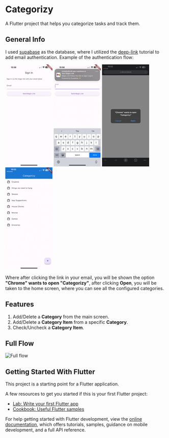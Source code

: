 # Categorizy

A Flutter project that helps you categorize tasks and track them.

## General Info

I used [supabase](https://supabase.com/) as the database, where I utilized the [deep-link](https://supabase.com/docs/guides/getting-started/tutorials/with-flutter?database-method=sql#setup-deep-links) tutorial to add email authentication.
Example of the authentication flow:

![first](docs/1_small.jpeg) ![second](docs/2_small.jpeg) ![third](docs/3_small.jpeg) ![fourth](docs/4_small.jpeg)

Where after clicking the link in your email, you will be shown the option **"Chrome" wants to open "Categorizy"**, after clicking **Open**, you will be taken to the home screen, where you can see all the configured categories.

## Features

1. Add/Delete a **Category** from the main screen.
2. Add/Delete a **Category Item** from a specific **Category**.
3. Check/Uncheck a **Category Item**.

## Full Flow
![Full flow](docs/full_flow.gif)

## Getting Started With Flutter

This project is a starting point for a Flutter application.

A few resources to get you started if this is your first Flutter project:

- [Lab: Write your first Flutter app](https://docs.flutter.dev/get-started/codelab)
- [Cookbook: Useful Flutter samples](https://docs.flutter.dev/cookbook)

For help getting started with Flutter development, view the
[online documentation](https://docs.flutter.dev/), which offers tutorials,
samples, guidance on mobile development, and a full API reference.
